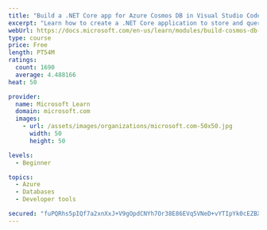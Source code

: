 ```yaml
---
title: "Build a .NET Core app for Azure Cosmos DB in Visual Studio Code"
excerpt: "Learn how to create a .NET Core application to store and query data in Azure Cosmos DB by using Visual Studio Code."
webUrl: https://docs.microsoft.com/en-us/learn/modules/build-cosmos-db-app-with-vscode/
type: course
price: Free
length: PT54M
ratings:
  count: 1690
  average: 4.488166
heat: 50

provider:
  name: Microsoft Learn
  domain: microsoft.com
  images:
    - url: /assets/images/organizations/microsoft.com-50x50.jpg
      width: 50
      height: 50

levels:
  - Beginner

topics:
  - Azure
  - Databases
  - Developer tools

secured: "fuPQRhs5pIQf7a2xnXxJ+V9gOpdCNYh7Or38E86EVq5VNeD+vYTIpYk0cEZBXr4TDmoN/9wcV7l5s3f9KHpzSBvPZCr+T9Wl+HiNiKdx54WhT39qrhNmQ/Ct+9roCbScVFy5YChqjeirAD50A1niecJiutKe1vNvk/Ibtu5loaFWMlDAGjbzQBAihjMrH0d4d4wf0ojvaKi1nWu95PYn8d3s+aU/fJEVd4XDj9VHxukDYwVi2eFcnL2/re9ePCtQ3Upw3V7iElTjoPh6nW5aIU2ljEcd4LAgnw2TYUk3N699VR3/kRLnB5MKv/DfAlncGVnY0fA/BAGDAMi/I8DLCaqkJKEeP3j/WxkI5nVJcW0TLU30z8fBDGHbVzYtfBcXt7TTFtLI4iwIC8ZnwayYw+3f3VZ3SRpnmZa6kHXIY/8=;7UbpkLWKkUfFY6/d4zBPFg=="
---
```


